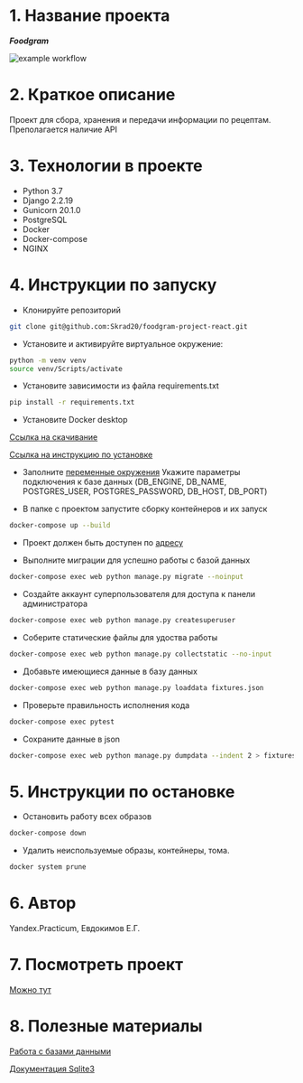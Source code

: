 # 1. Название проекта

__*Foodgram*__

![example workflow](https://github.com/Skrad20/yamdb_final/actions/workflows/yamdb_workflow.yaml/badge.svg)

# 2. Краткое описание

Проект для сбора, хранения и передачи информации по рецептам.
Преполагается наличие API

# 3. Технологии в проекте

* Python 3.7
* Django 2.2.19
* Gunicorn 20.1.0
* PostgreSQL
* Docker
* Docker-compose
* NGINX

# 4. Инструкции по запуску

* Клонируйте репозиторий

```bash
git clone git@github.com:Skrad20/foodgram-project-react.git
```

* Установите и активируйте виртуальное окружение:

```bash
python -m venv venv
source venv/Scripts/activate
```

* Установите зависимости из файла requirements.txt

```bash
pip install -r requirements.txt
```

* Установите Docker desktop

[Ссылка на скачивание](https://www.docker.com/products/docker-desktop)

[Ссылка на инструкцию по установке](https://docs.docker.com/desktop/windows/wsl/)

* Заполните [переменные окружения](/.env)
Укажите параметры подключения к базе данных (DB_ENGINE, DB_NAME, POSTGRES_USER, POSTGRES_PASSWORD, DB_HOST, DB_PORT)

* В папке с проектом запустите сборку контейнеров и их запуск

```bash
docker-compose up --build
```

* Проект должен быть доступен по [адресу](http://localhost/admin/login/?next=/admin/)

* Выполните миграции для успешно работы с базой данных

```bash
docker-compose exec web python manage.py migrate --noinput
```

* Создайте аккаунт суперпользователя для доступа к панели администратора

```bash
docker-compose exec web python manage.py createsuperuser
```

* Соберите статические файлы для удоства работы

```bash
docker-compose exec web python manage.py collectstatic --no-input 
```

* Добавьте имеющиеся данные в базу данных

```bash
docker-compose exec web python manage.py loaddata fixtures.json 
```

* Проверьте правильность исполнения кода

```bash
docker-compose exec pytest
```

* Сохраните данные в json

```bash
docker-compose exec web python manage.py dumpdata --indent 2 > fixtures.json
```

# 5. Инструкции по остановке

* Остановить работу всех образов

```bash
docker-compose down
```

* Удалить неиспользуемые образы, контейнеры, тома.

```bash
docker system prune
```

# 6. Автор
Yandex.Practicum, Евдокимов Е.Г.

# 7. Посмотреть проект

[Можно тут](http://51.250.18.170)

# 8. Полезные материалы

[Работа с базами данными](https://the-bosha.ru/2016/06/29/django-delaem-damp-bazy-dannykh-i-vosstanavlivaem-iz-nego-s-dumpdata-i-loaddata/)

[Документация Sqlite3](https://sqlite.com/matrix/cli.html)
